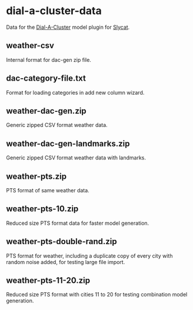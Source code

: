 # dial-a-cluster-data
Data for the [Dial-A-Cluster](https://github.com/sandialabs/dial-a-cluster) model plugin for [Slycat](https://github.com/sandialabs/slycat).

## weather-csv ##
Internal format for dac-gen zip file.

## dac-category-file.txt ##
Format for loading categories in add new column wizard.

## weather-dac-gen.zip ##
Generic zipped CSV format weather data.

## weather-dac-gen-landmarks.zip ##
Generic zipped CSV format weather data with landmarks.

## weather-pts.zip ##
PTS format of same weather data.

## weather-pts-10.zip ##
Reduced size PTS format data for faster model generation.

## weather-pts-double-rand.zip ##
PTS format for weather, including a duplicate copy of every city with random noise added, for testing large file import.

## weather-pts-11-20.zip ##
Reduced size PTS format with cities 11 to 20 for testing combination model generation.
 
